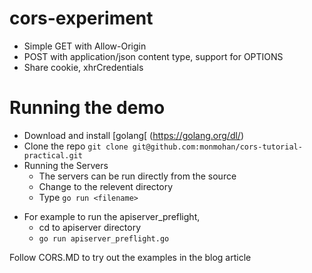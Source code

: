 # cors-experiment
* Simple GET with Allow-Origin
* POST with application/json content type, support for OPTIONS
* Share cookie, xhrCredentials

# Running the demo
* Download and install [golang[ (https://golang.org/dl/)
* Clone the repo
    `git clone git@github.com:monmohan/cors-tutorial-practical.git`
* Running the Servers
    + The servers can be run directly from the source
    + Change to the relevent directory
    + Type `go run <filename>`
- For example to run the apiserver_preflight, 
    + cd to apiserver directory
    + `go run apiserver_preflight.go`

Follow CORS.MD to try out the examples in the blog article
